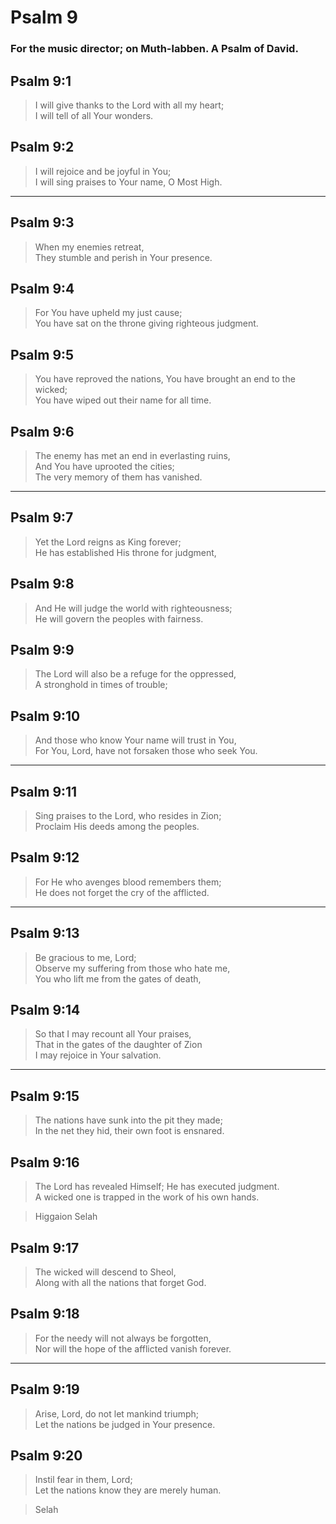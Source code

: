 # Psalm 9

### For the music director; on Muth-labben. A Psalm of David.

## Psalm 9:1

> I will give thanks to the Lord with all my heart;  
> I will tell of all Your wonders.

## Psalm 9:2

> I will rejoice and be joyful in You;  
> I will sing praises to Your name, O Most High.

---

## Psalm 9:3

> When my enemies retreat,  
> They stumble and perish in Your presence.

## Psalm 9:4

> For You have upheld my just cause;  
> You have sat on the throne giving righteous judgment.

## Psalm 9:5

> You have reproved the nations, You have brought an end to the wicked;  
> You have wiped out their name for all time.

## Psalm 9:6

> The enemy has met an end in everlasting ruins,  
> And You have uprooted the cities;  
> The very memory of them has vanished.

---

## Psalm 9:7

> Yet the Lord reigns as King forever;  
> He has established His throne for judgment,

## Psalm 9:8

> And He will judge the world with righteousness;  
> He will govern the peoples with fairness.

## Psalm 9:9

> The Lord will also be a refuge for the oppressed,  
> A stronghold in times of trouble;

## Psalm 9:10

> And those who know Your name will trust in You,  
> For You, Lord, have not forsaken those who seek You.

---

## Psalm 9:11

> Sing praises to the Lord, who resides in Zion;  
> Proclaim His deeds among the peoples.

## Psalm 9:12

> For He who avenges blood remembers them;  
> He does not forget the cry of the afflicted.

---

## Psalm 9:13

> Be gracious to me, Lord;  
> Observe my suffering from those who hate me,  
> You who lift me from the gates of death,

## Psalm 9:14

> So that I may recount all Your praises,  
> That in the gates of the daughter of Zion  
> I may rejoice in Your salvation.

---

## Psalm 9:15

> The nations have sunk into the pit they made;  
> In the net they hid, their own foot is ensnared.

## Psalm 9:16

> The Lord has revealed Himself; He has executed judgment.  
> A wicked one is trapped in the work of his own hands.

> Higgaion Selah

## Psalm 9:17

> The wicked will descend to Sheol,  
> Along with all the nations that forget God.

## Psalm 9:18

> For the needy will not always be forgotten,  
> Nor will the hope of the afflicted vanish forever.

---

## Psalm 9:19

> Arise, Lord, do not let mankind triumph;  
> Let the nations be judged in Your presence.

## Psalm 9:20

> Instil fear in them, Lord;  
> Let the nations know they are merely human.

> Selah
